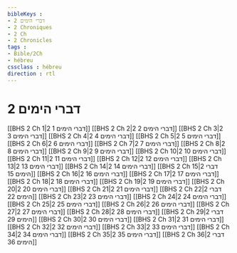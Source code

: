 ```yaml
---
bibleKeys : 
- 2 דברי הימים
- 2 Chroniques
- 2 Ch
- 2 Chronicles
tags : 
- Bible/2Ch
- hébreu
cssclass : hébreu
direction : rtl
---
```


# 2 דברי הימים

[[BHS 2 Ch 1|2 דברי הימים 1]]
[[BHS 2 Ch 2|2 דברי הימים 2]]
[[BHS 2 Ch 3|2 דברי הימים 3]]
[[BHS 2 Ch 4|2 דברי הימים 4]]
[[BHS 2 Ch 5|2 דברי הימים 5]]
[[BHS 2 Ch 6|2 דברי הימים 6]]
[[BHS 2 Ch 7|2 דברי הימים 7]]
[[BHS 2 Ch 8|2 דברי הימים 8]]
[[BHS 2 Ch 9|2 דברי הימים 9]]
[[BHS 2 Ch 10|2 דברי הימים 10]]
[[BHS 2 Ch 11|2 דברי הימים 11]]
[[BHS 2 Ch 12|2 דברי הימים 12]]
[[BHS 2 Ch 13|2 דברי הימים 13]]
[[BHS 2 Ch 14|2 דברי הימים 14]]
[[BHS 2 Ch 15|2 דברי הימים 15]]
[[BHS 2 Ch 16|2 דברי הימים 16]]
[[BHS 2 Ch 17|2 דברי הימים 17]]
[[BHS 2 Ch 18|2 דברי הימים 18]]
[[BHS 2 Ch 19|2 דברי הימים 19]]
[[BHS 2 Ch 20|2 דברי הימים 20]]
[[BHS 2 Ch 21|2 דברי הימים 21]]
[[BHS 2 Ch 22|2 דברי הימים 22]]
[[BHS 2 Ch 23|2 דברי הימים 23]]
[[BHS 2 Ch 24|2 דברי הימים 24]]
[[BHS 2 Ch 25|2 דברי הימים 25]]
[[BHS 2 Ch 26|2 דברי הימים 26]]
[[BHS 2 Ch 27|2 דברי הימים 27]]
[[BHS 2 Ch 28|2 דברי הימים 28]]
[[BHS 2 Ch 29|2 דברי הימים 29]]
[[BHS 2 Ch 30|2 דברי הימים 30]]
[[BHS 2 Ch 31|2 דברי הימים 31]]
[[BHS 2 Ch 32|2 דברי הימים 32]]
[[BHS 2 Ch 33|2 דברי הימים 33]]
[[BHS 2 Ch 34|2 דברי הימים 34]]
[[BHS 2 Ch 35|2 דברי הימים 35]]
[[BHS 2 Ch 36|2 דברי הימים 36]]
